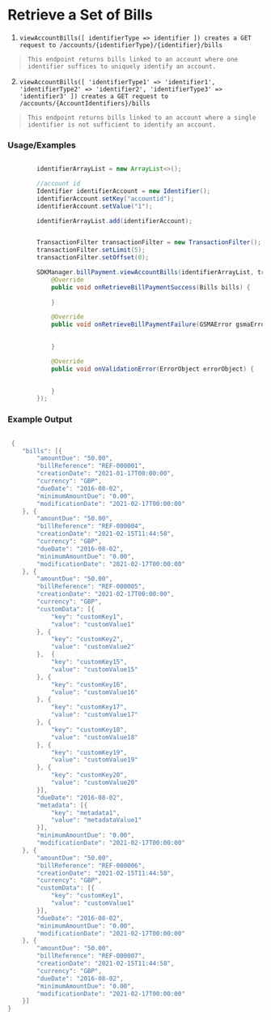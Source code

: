 # Retrieve a Set of Bills

1. `viewAccountBills([ identifierType => identifier ]) creates a GET request to /accounts/{identifierType}/{identifier}/bills`

> `This endpoint returns bills linked to an account where one identifier suffices to uniquely identify an account.`
2. `viewAccountBills([ 'identifierType1' => 'identifier1', 'identifierType2' => 'identifier2', 'identifierType3' => 'identifier3' ]) creates a GET request to /accounts/{AccountIdentifiers}/bills`

> `This endpoint returns bills linked to an account where a single identifier is not sufficient to identify an account.`
### Usage/Examples

```java

        identifierArrayList = new ArrayList<>();

        //account id
        Identifier identifierAccount = new Identifier();
        identifierAccount.setKey("accountid");
        identifierAccount.setValue("1");

        identifierArrayList.add(identifierAccount);


```

```java

        TransactionFilter transactionFilter = new TransactionFilter();
        transactionFilter.setLimit(5);
        transactionFilter.setOffset(0);

        SDKManager.billPayment.viewAccountBills(identifierArrayList, transactionFilter, new RetrieveBillPaymentInterface() {
            @Override
            public void onRetrieveBillPaymentSuccess(Bills bills) {
             
            }

            @Override
            public void onRetrieveBillPaymentFailure(GSMAError gsmaError) {
                

            }

            @Override
            public void onValidationError(ErrorObject errorObject) {
               

            }
        });


```

### Example Output

```java

 {
	"bills": [{
		"amountDue": "50.00",
		"billReference": "REF-000001",
		"creationDate": "2021-01-17T00:00:00",
		"currency": "GBP",
		"dueDate": "2016-08-02",
		"minimumAmountDue": "0.00",
		"modificationDate": "2021-02-17T00:00:00"
	}, {
		"amountDue": "50.00",
		"billReference": "REF-000004",
		"creationDate": "2021-02-15T11:44:58",
		"currency": "GBP",
		"dueDate": "2016-08-02",
		"minimumAmountDue": "0.00",
		"modificationDate": "2021-02-17T00:00:00"
	}, {
		"amountDue": "50.00",
		"billReference": "REF-000005",
		"creationDate": "2021-02-17T00:00:00",
		"currency": "GBP",
		"customData": [{
			"key": "customKey1",
			"value": "customValue1"
		}, {
			"key": "customKey2",
			"value": "customValue2"
		},  {
			"key": "customKey15",
			"value": "customValue15"
		}, {
			"key": "customKey16",
			"value": "customValue16"
		}, {
			"key": "customKey17",
			"value": "customValue17"
		}, {
			"key": "customKey18",
			"value": "customValue18"
		}, {
			"key": "customKey19",
			"value": "customValue19"
		}, {
			"key": "customKey20",
			"value": "customValue20"
		}],
		"dueDate": "2016-08-02",
		"metadata": [{
			"key": "metadata1",
			"value": "metadataValue1"
		}],
		"minimumAmountDue": "0.00",
		"modificationDate": "2021-02-17T00:00:00"
	}, {
		"amountDue": "50.00",
		"billReference": "REF-000006",
		"creationDate": "2021-02-15T11:44:58",
		"currency": "GBP",
		"customData": [{
			"key": "customKey1",
			"value": "customValue1"
		}],
		"dueDate": "2016-08-02",
		"minimumAmountDue": "0.00",
		"modificationDate": "2021-02-17T00:00:00"
	}, {
		"amountDue": "50.00",
		"billReference": "REF-000007",
		"creationDate": "2021-02-15T11:44:58",
		"currency": "GBP",
		"dueDate": "2016-08-02",
		"minimumAmountDue": "0.00",
		"modificationDate": "2021-02-17T00:00:00"
	}]
}


```
